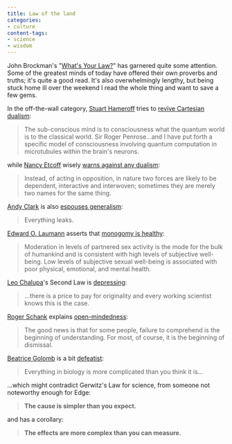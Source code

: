 ```yaml
---
title: Law of the land
categories:
- culture
content-tags:
- science
- wisdom
---
```


John Brockman's "[What's Your Law?][1]" has garnered quite some attention.  Some of the greatest minds of today have offered their own proverbs and truths; it's quite a good read.  It's also overwhelmingly lengthy, but being stuck home ill over the weekend I read the whole thing and want to save a few gems.

   [1]: http://www.edge.org/q2004/q04_print.html

In the off-the-wall category, [Stuart Hameroff][2] tries to [revive Cartesian
dualism][3]:

> The sub-conscious mind is to consciousness what the quantum world is to the classical world. Sir Roger Penrose...and I have put forth a specific model of consciousness involving quantum computation in microtubules within the brain's neurons.

   [2]: http://www.consciousness.arizona.edu/hameroff/
   [3]: http://www.edge.org/q2004/page2.html#hameroff

while [Nancy Etcoff][4] wisely [warns against any dualism][5]:

> Instead, of acting in opposition, in nature two forces are likely to be dependent, interactive and interwoven; sometimes they are merely two names for the same thing.

   [4]: http://www.amazon.com/exec/obidos/ASIN/0385479425/phobia-20
   [5]: http://www.edge.org/q2004/page4.html#etcoff

[Andy Clark][6] is also [espouses generalism][7]:

> Everything leaks.

   [6]: http://www.psych.indiana.edu/people/homepages/clark.html
   [7]: http://www.edge.org/q2004/page6.html#clark

[Edward O. Laumann][8] asserts that [monogomy is healthy][9]:

> Moderation in levels of partnered sex activity is the mode for the bulk of humankind and is consistent with high levels of subjective well-being.  Low levels of subjective sexual well-being is associated with poor physical, emotional, and mental health.

   [8]: http://sociology.uchicago.edu/faculty/laumann/
   [9]: http://www.edge.org/q2004/page4.html#laumann

[Leo Chalupa][10]'s Second Law is [depressing][11]:

> …there is a price to pay for originality and every working scientist knows this is the case.

   [10]: http://www.npb.ucdavis.edu/npbdirectory/chalupa.html
   [11]: http://www.edge.org/q2004/page2.html#chalupa

[Roger Schank][12] explains [open-mindedness][13]:

> The good news is that for some people, failure to comprehend is the beginning of understanding. For most, of course, it is the beginning of dismissal.

   [12]: http://www.socraticarts.com/educational%20outrage/edoutrage.html
   [13]: http://www.edge.org/q2004/page7.html#schank

[Beatrice Golomb][14] is a bit [defeatist][15]:

> Everything in biology is more complicated than you think it is...

   [14]: http://medicine.ucsd.edu/faculty/golomb/
   [15]: http://www.edge.org/q2004/page2.html#golomb

...which might contradict Gerwitz's Law for science, from someone not noteworthy enough for Edge:

> **The cause is simpler than you expect.**

and has a corollary:

> **The effects are more complex than you can measure.**
